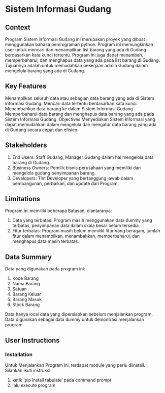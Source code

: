 # Sistem Informasi Gudang

## Context
Program Sistem Informasi Gudang ini merupakan proyek yang dibuat menggunakan bahasa pemrograman python. Program ini memungkinkan user untuk mencari dan menampilkan list barang yang ada di Gudang berdasarkan kata kunci tertentu. Program ini juga dapat menambah, memperbaharui, dan menghapus data yang ada pada list barang di Gudang. Tujuannya adalah untuk memudahkan pekerjaan admin Gudang dalam mengelola barang yang ada di Gudang.

## Key Features
Menampilkan seluruh data atau sebagian data barang yang ada di Sistem Informasi Gudang. Mencari data tertentu berdasarkan kata kunci. Menambahkan data barang ke dalam Sistem Informasi Gudang. Memperbaharui data barang dan menghapus data barang yang ada pada Sistem Informasi Gudang.
Objectives
Menyediakan Sistem Informasi yang dapat memudahkan dalam mengelola dan mengatur data barang yang ada di Gudang secara cepat dan efisien.

## Stakeholders
1. End Users: Staff Gudang, Manager Gudang dalam hal mengelola data barang di Gudang.
2. Business Owners: Pemilik bisnis perusahaan yang memiliki dan mengelola gudang penyimpanan barang.
3. Developers: Tim Developer yang bertanggung jawab dalam pembangunan, perbaikan, dan update dari Program.

## Limitations
Program ini memiliki beberapa Batasan, diantaranya:
1. Data yang terbatas: Program masih menggunakan data dummy yang terbatas, penyimpanan data dalam skala besar belum tersedia.
2. Fitur terbatas: Program masih belum memiliki fitur yang beragam, jumlah fitur dalam menampilkan, menambahkan, memperbaharui, dan menghapus data masih terbatas.

## Data Summary
Data yang digunakan pada program ini:

1. Kode Barang
2. Nama Barang
3. Satuan
4. Barang Keluar
5. Barang Masuk
6. Stock Barang

Data hanya local data yang dipersiapkan sebelum menjalankan program. Data digunakan sebagai data dummy untuk demontrasi menjalankan program.

## User Instructions
### Installation
Untuk Menjalankan Program ini, terdapat module yang perlu diinstall. 
Silahkan ikuti instruksi: 
1. ketik 'pip install tabulate' pada command prompt
2. lalu execute program
